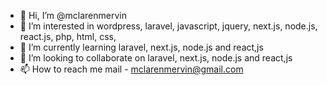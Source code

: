 - 👋 Hi, I’m @mclarenmervin
- 👀 I’m interested in wordpress, laravel, javascript, jquery, next.js, node.js, react.js, php, html, css, 
- 🌱 I’m currently learning laravel, next.js, node.js and react,js
- 💞️ I’m looking to collaborate on laravel, next.js, node.js and react,js
- 📫 How to reach me mail - mclarenmervin@gmail.com

<!---
mclarenmervin/mclarenmervin is a ✨ special ✨ repository because its `README.md` (this file) appears on your GitHub profile.
You can click the Preview link to take a look at your changes.
--->
